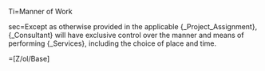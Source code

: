 Ti=Manner of Work

sec=Except as otherwise provided in the applicable {_Project_Assignment}, {_Consultant} will have exclusive control over the manner and means of performing {_Services}, including the choice of place and time.

=[Z/ol/Base]
